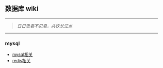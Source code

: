 ## 数据库 wiki

---

> *日日思君不见君，共饮长江水*

---
### mysql

- [mysql相关](mysql/readme.md)
- [redis相关](redis/readme.md)